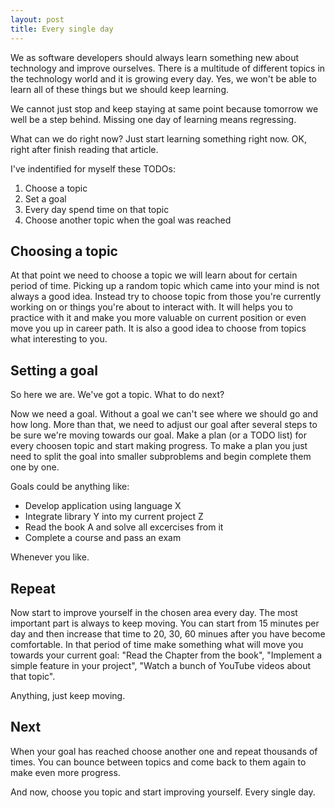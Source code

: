 ```yaml
---
layout: post
title: Every single day
---
```


We as software developers should always learn something new about technology and improve ourselves.
There is a multitude of different topics in the technology world and it is growing every day.
Yes, we won't be able to learn all of these things but we should keep learning.

We cannot just stop and keep staying at same point because tomorrow we well be a step behind.
Missing one day of learning means regressing.

What can we do right now? Just start learning something right now.
OK, right after finish reading that article.

I've indentified for myself these TODOs:

  1. Choose a topic
  2. Set a goal
  3. Every day spend time on that topic
  4. Choose another topic when the goal was reached


## Choosing a topic

At that point we need to choose a topic we will learn about for certain period of time.
Picking up a random topic which came into your mind is not always a good idea.
Instead try to choose topic from those you're currently working on or things you're about to interact with.
It will helps you to practice with it and make you more valuable on current position or even move you up in career path.
It is also a good idea to choose from topics what interesting to you.


## Setting a goal

So here we are. We've got a topic. What to do next?

Now we need a goal. Without a goal we can't see where we should go and how long.
More than that, we need to adjust our goal after several steps to be sure we're moving towards our goal.
Make a plan (or a TODO list) for every choosen topic and start making progress.
To make a plan you just need to split the goal into smaller subproblems and begin complete them one by one.

Goals could be anything like:

  * Develop application using language X
  * Integrate library Y into my current project Z
  * Read the book A and solve all excercises from it
  * Complete a course and pass an exam

Whenever you like.


## Repeat

Now start to improve yourself in the chosen area every day.
The most important part is always to keep moving.
You can start from 15 minutes per day and then increase that time to 20, 30, 60 minues after you have become comfortable.
In that period of time make something what will move you towards your current goal:
"Read the Chapter from the book", "Implement a simple feature in your project", "Watch a bunch of YouTube videos about that topic".

Anything, just keep moving.


## Next

When your goal has reached choose another one and repeat thousands of times.
You can bounce between topics and come back to them again to make even more progress.


And now, choose you topic and start improving yourself. Every single day.
